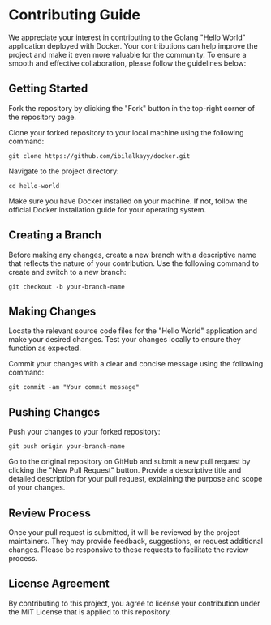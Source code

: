 # **Contributing Guide**

We appreciate your interest in contributing to the Golang "Hello World" application deployed with Docker. Your contributions can help improve the project and make it even more valuable for the community. To ensure a smooth and effective collaboration, please follow the guidelines below:

## **Getting Started**

Fork the repository by clicking the "Fork" button in the top-right corner of the repository page.

Clone your forked repository to your local machine using the following command:

    git clone https://github.com/ibilalkayy/docker.git

Navigate to the project directory:

    cd hello-world

Make sure you have Docker installed on your machine. If not, follow the official Docker installation guide for your operating system.

## **Creating a Branch**

Before making any changes, create a new branch with a descriptive name that reflects the nature of your contribution. Use the following command to create and switch to a new branch:

    git checkout -b your-branch-name

## **Making Changes**

Locate the relevant source code files for the "Hello World" application and make your desired changes.
Test your changes locally to ensure they function as expected.

Commit your changes with a clear and concise message using the following command:

    git commit -am "Your commit message"

## **Pushing Changes**

Push your changes to your forked repository:

    git push origin your-branch-name

Go to the original repository on GitHub and submit a new pull request by clicking the "New Pull Request" button.
Provide a descriptive title and detailed description for your pull request, explaining the purpose and scope of your changes.

## **Review Process**

Once your pull request is submitted, it will be reviewed by the project maintainers. They may provide feedback, suggestions, or request additional changes. Please be responsive to these requests to facilitate the review process.

## **License Agreement**

By contributing to this project, you agree to license your contribution under the MIT License that is applied to this repository.